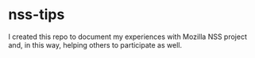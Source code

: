 # nss-tips
I created this repo to document my experiences with Mozilla NSS project and, in this way, helping others to participate as well.
